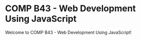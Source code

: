 # COMP B43 - Web Development Using JavaScript

Welcome to COMP B43 - Web Development Using JavaScript!
